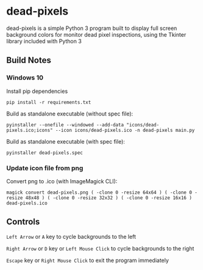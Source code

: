 dead-pixels
===============

dead-pixels is a simple Python 3 program built to display full screen background colors for monitor dead pixel inspections, using the Tkinter library included with Python 3

Build Notes
-----

### Windows 10

Install pip dependencies

``pip install -r requirements.txt``

Build as standalone executable (without spec file):

``pyinstaller --onefile --windowed --add-data "icons/dead-pixels.ico;icons" --icon icons/dead-pixels.ico -n dead-pixels main.py``

Build as standalone executable (with spec file):

``pyinstaller dead-pixels.spec``

### Update icon file from png

Convert png to .ico (with ImageMagick CLI):

``magick convert dead-pixels.png ( -clone 0 -resize 64x64 ) ( -clone 0 -resize 48x48 ) ( -clone 0 -resize 32x32 ) ( -clone 0 -resize 16x16 ) dead-pixels.ico``


Controls
---------

``Left Arrow`` or ``A`` key to cycle backgrounds to the left

``Right Arrow`` or ``D`` key or ``Left Mouse Click`` to cycle backgrounds to the right

``Escape`` key or ``Right Mouse Click`` to exit the program immediately

